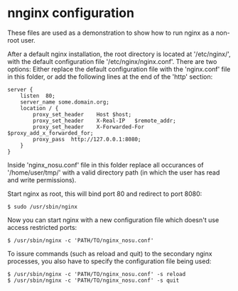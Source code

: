 # nnginx configuration

These files are used as a demonstration to show how to run nginx as a non-root user.

After a default nginx installation, the root directory is located at '/etc/nginx/', 
with the default configuration file '/etc/nginx/nginx.conf'. 
There are two options: Either replace the default configuration file with the 'nginx.conf' 
file in this folder, or add the following lines at the end of the 'http' section:

    server {
        listen  80;
        server_name some.domain.org;
        location / {
            proxy_set_header    Host $host;
            proxy_set_header    X-Real-IP   $remote_addr;
            proxy_set_header    X-Forwarded-For $proxy_add_x_forwarded_for;
            proxy_pass  http://127.0.0.1:8080;
        }
    }

Inside 'nginx_nosu.conf' file in this folder replace all occurances of '/home/user/tmp/' with
a valid directory path (in which the user has read and write permissions).

Start nginx as root, this will bind port 80 and redirect to port 8080:

    $ sudo /usr/sbin/nginx 

Now you can start nginx with a new configuration file which doesn't use access restricted ports:

    $ /usr/sbin/nginx -c 'PATH/TO/nginx_nosu.conf'

To issure commands (such as reload and quit) to the secondary nginx processes, you also have to
specify the configuration file being used:

    $ /usr/sbin/nginx -c 'PATH/TO/nginx_nosu.conf' -s reload
    $ /usr/sbin/nginx -c 'PATH/TO/nginx_nosu.conf' -s quit
